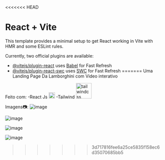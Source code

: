 <<<<<<< HEAD
# React + Vite

This template provides a minimal setup to get React working in Vite with HMR and some ESLint rules.

Currently, two official plugins are available:

- [@vitejs/plugin-react](https://github.com/vitejs/vite-plugin-react/blob/main/packages/plugin-react/README.md) uses [Babel](https://babeljs.io/) for Fast Refresh
- [@vitejs/plugin-react-swc](https://github.com/vitejs/vite-plugin-react-swc) uses [SWC](https://swc.rs/) for Fast Refresh
=======
Uma Landing Page Da Lamborghini com Video interativo

Feito com:
-React Js <img src="https://cdn.jsdelivr.net/gh/devicons/devicon/icons/react/react-original.svg" height="20" alt="react logo"  />
-Tailwind  <img src="https://cdn.jsdelivr.net/gh/devicons/devicon/icons/tailwindcss/tailwindcss-original-wordmark.svg" height="50" alt="tailwindcss logo"  />

Imagens📷:
![image](https://github.com/stoneys1/Lambo/assets/98463307/93d9f449-f37e-4157-a075-0e4f574ab41b)

![image](https://github.com/stoneys1/Lambo/assets/98463307/d5a11ca5-3f5b-4553-b505-257cd98272e6)


![image](https://github.com/stoneys1/Lambo/assets/98463307/2638426d-84e3-4b98-8db0-948e52047681)


![image](https://github.com/stoneys1/Lambo/assets/98463307/91262d3d-0f43-4940-bf93-24a52dd772dd)



>>>>>>> 3d717816fee6a25ce5835f158ec6d35070685bb5
